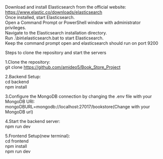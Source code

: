 Download and install Elasticsearch from the official website:  https://www.elastic.co/downloads/elasticsearch<br>
Once installed, start Elasticsearch.<br>
Open a Command Prompt or PowerShell window with administrator privileges.<br>
Navigate to the Elasticsearch installation directory.<br>
Run .\bin\elasticsearch.bat to start Elasticsearch.<br>
Keep the command prompt open and elasticsearch should run on port 9200

Steps to clone the repository and start the servers

1.Clone the repository:<br>
git clone https://github.com/amideo5/Book_Store_Project

2.Backend Setup:<br>
cd backend<br>
npm install

3.Configure the MongoDB connection by changing the .env file with your MongoDB URI:<br>
mongoDBURL=mongodb://localhost:27017/bookstore(Change with your MongoDB url)

4.Start the backend server:<br>
npm run dev

5.Frontend Setup(new terminal):<br>
cd frontend<br>
npm install<br>
npm run dev
